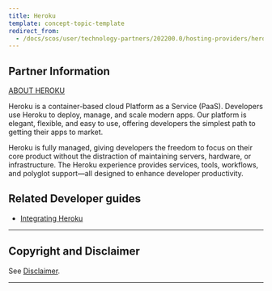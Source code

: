 ```yaml
---
title: Heroku
template: concept-topic-template
redirect_from:
  - /docs/scos/user/technology-partners/202200.0/hosting-providers/heroku.html
---
```


## Partner Information

[ABOUT HEROKU](https://www.heroku.com/)

Heroku is a container-based cloud Platform as a Service (PaaS). Developers use Heroku to deploy, manage, and scale modern apps. Our platform is elegant, flexible, and easy to use, offering developers the simplest path to getting their apps to market.

Heroku is fully managed, giving developers the freedom to focus on their core product without the distraction of maintaining servers, hardware, or infrastructure. The Heroku experience provides services, tools, workflows, and polyglot support—all designed to enhance developer productivity.

## Related Developer guides

* [Integrating Heroku](/docs/scos/dev/technology-partner-guides/{{page.version}}/hosting-providers/integrating-heroku.html)


---

## Copyright and Disclaimer

See [Disclaimer](https://github.com/spryker/spryker-documentation).

---
